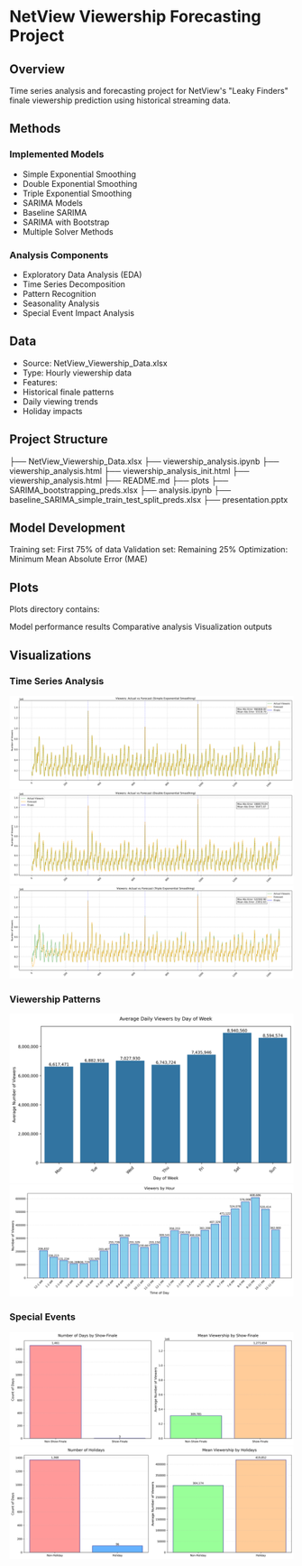 # NetView Viewership Forecasting Project

## Overview
Time series analysis and forecasting project for NetView's "Leaky Finders" finale viewership prediction using historical streaming data.

## Methods
### Implemented Models
- Simple Exponential Smoothing
- Double Exponential Smoothing  
- Triple Exponential Smoothing
- SARIMA Models
 - Baseline SARIMA
 - SARIMA with Bootstrap
 - Multiple Solver Methods

### Analysis Components
- Exploratory Data Analysis (EDA)
- Time Series Decomposition
- Pattern Recognition
- Seasonality Analysis
- Special Event Impact Analysis 

## Data
- Source: NetView_Viewership_Data.xlsx
- Type: Hourly viewership data
- Features:
 - Historical finale patterns
 - Daily viewing trends
 - Holiday impacts
 
## Project Structure
├── NetView_Viewership_Data.xlsx
├── viewership_analysis.ipynb
├── viewership_analysis.html
├── viewership_analysis_init.html
├── viewership_analysis.html
├── README.md
├── plots
├── SARIMA_bootstrapping_preds.xlsx
├── analysis.ipynb
├── baseline_SARIMA_simple_train_test_split_preds.xlsx
├── presentation.pptx

## Model Development
Training set: First 75% of data
Validation set: Remaining 25%
Optimization: Minimum Mean Absolute Error (MAE)

## Plots
Plots directory contains:

Model performance results
Comparative analysis
Visualization outputs

## Visualizations

### Time Series Analysis
![Simple Exponential Smoothing](plots/Simple%20Exponential%20Smoothing.png)
![Double Exponential Smoothing](plots/Double%20Exponential%20Smoothing.png)
![Triple Exponential Smoothing](plots/Triple%20Exponential%20Smoothing.png)

### Viewership Patterns
![Viewers by Day](plots/viewers_by_day.png)
![Viewers by Hour](plots/viewers_by_hour.png)

### Special Events
![Show Finale Patterns](plots/show_finale.png)
![Holiday Impact](plots/holidays.png)